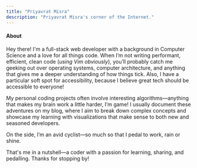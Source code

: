 ```yaml
---
title: "Priyavrat Misra"
description: "Priyavrat Misra's corner of the Internet."
---
```


#### About
Hey there! I'm a full-stack web developer with a background in Computer Science and a love for all things code. When I’m not writing performant, efficient, clean code (_using Vim obviously_), you’ll probably catch me geeking out over operating systems, computer architecture, and anything that gives me a deeper understanding of how things tick. Also, I have a particular soft spot for accessibility, because I believe great tech should be accessible to everyone!

My personal coding projects often involve interesting algorithms—anything that makes my brain work a little harder, I’m game! I usually document these adventures on my blog, where I aim to break down complex concepts and showcase my learning with visualizations that make sense to both new and seasoned developers.

On the side, I’m an avid cyclist—so much so that I pedal to work, rain or shine.

That's me in a nutshell—a coder with a passion for learning, sharing, and pedalling. Thanks for stopping by!
